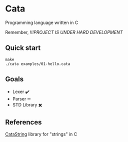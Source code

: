 # Cata

Programming language written in C

Remember,
*!!!PROJECT IS UNDER HARD DEVELOPMENT*

## Quick start

``` console
make
./cata examples/01-hello.cata
```

## Goals

- Lexer :heavy_check_mark:
- Parser :heavy_minus_sign:
- STD Library :heavy_multiplication_x:

## References

[CataString](https://github.com/C0DIC/catastring) library for "strings" in C
